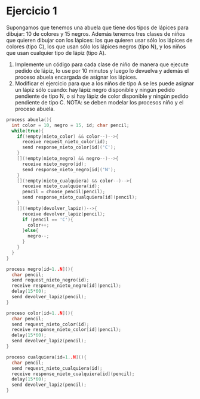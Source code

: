 ﻿# Ejercicio 1

Supongamos que tenemos una abuela que tiene dos tipos de lápices para dibujar: 10 de colores y 15 negros. Además tenemos tres clases de niños que quieren dibujar con los lápices: los que quieren usar sólo los lápices de colores (tipo C), los que usan sólo los lápices negros (tipo N), y los niños que usan cualquier tipo de lápiz (tipo A).
1. Implemente un código para cada clase de niño de manera que ejecute pedido de lápiz, lo use por 10 minutos y luego lo devuelva y además el proceso abuela encargada de asignar los lápices.
2. Modificar el ejercicio para que a los niños de tipo A se les puede asignar un lápiz sólo cuando: hay lápiz negro disponible y ningún pedido pendiente de tipo N, o si hay lápiz de color disponible y ningún pedido pendiente de tipo C.
NOTA: se deben modelar los procesos niño y el proceso abuela.

```c
process abuela(){
  int color = 10, negro = 15, id; char pencil;
  while(true){
    if(!empty(nieto_color) && color--)-->{
      receive request_nieto_color(id);
      send response_nieto_color[id]('C');
    }
    [](!empty(nieto_negro) && negro--)-->{
      receive nieto_negro(id);
      send response_nieto_negro[id]('N');
    }
    [](!empty(nieto_cualquiera) && color--)-->{
      receive nieto_cualquiera(id);
      pencil = choose_pencil(pencil);
      send response_nieto_cualquiera[id](pencil);
    }
    [](!empty(devolver_lapiz))-->{
      receive devolver_lapiz(pencil);
      if (pencil == 'C'){
        color++;
      }else{
        negro--;
      }
    }
  }
}

process negro[id=1..N](){
  char pencil;
  send request_nieto_negro(id);
  receive response_nieto_negro[id](pencil);
  delay(15*60);
  send devolver_lapiz(pencil);  
}

proceso color[id=1..N](){
  char pencil;
  send request_nieto_color(id);
  receive response_nieto_color[id](pencil);
  delay(15*60);
  send devolver_lapiz(pencil);  
}

proceso cualquiera[id=1..N](){
  char pencil;
  send request_nieto_cualquiera(id);
  receive response_nieto_cualquiera[id](pencil);
  delay(15*60);
  send devolver_lapiz(pencil);
}
```
